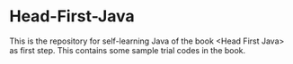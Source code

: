 # Head-First-Java
This is the repository for self-learning Java of the book &lt;Head First Java> as first step. This contains some sample trial codes in the book.
